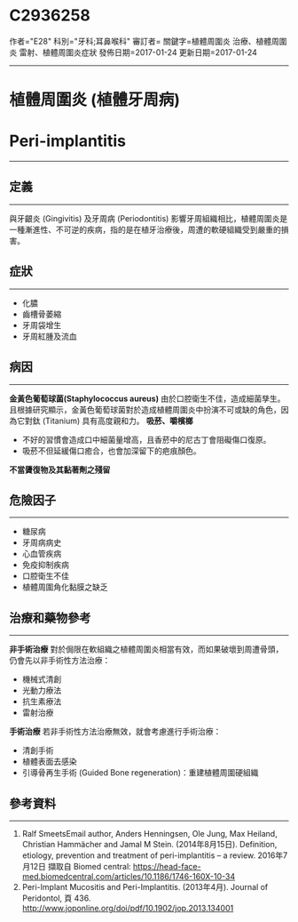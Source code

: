 # C2936258
作者="E28"
科別="牙科;耳鼻喉科"
審訂者=
關鍵字=植體周圍炎 治療、植體周圍炎 雷射、植體周圍炎症狀
發佈日期=2017-01-24
更新日期=2017-01-24

----------
# 植體周圍炎 (植體牙周病)
# Peri-implantitis
----------
## 定義
----------

與牙齦炎 (Gingivitis) 及牙周病 (Periodontitis) 影響牙周組織相比，植體周圍炎是一種漸進性、不可逆的疾病，指的是在植牙治療後，周遭的軟硬組織受到嚴重的損害。

## 症狀
----------
- 化膿
- 齒槽骨萎縮
- 牙周袋增生
- 牙周紅腫及流血
## 病因
----------

**金黃色葡萄球菌(Staphylococcus aureus)**
由於口腔衛生不佳，造成細菌孳生。且根據研究顯示，金黃色葡萄球菌對於造成植體周圍炎中扮演不可或缺的角色，因為它對鈦 (Titanium) 具有高度親和力。
**吸菸、嚼檳榔**

- 不好的習慣會造成口中細菌量增高，且香菸中的尼古丁會阻礙傷口復原。
- 吸菸不但延緩傷口癒合，也會加深留下的疤痕顏色。

**不當贗復物及其黏著劑之殘留**

## 危險因子
----------
- 糖尿病
- 牙周病病史
- 心血管疾病
- 免疫抑制疾病
- 口腔衛生不佳
- 植體周圍角化黏膜之缺乏
## 治療和藥物參考
----------

**非手術治療**
對於侷限在軟組織之植體周圍炎相當有效，而如果破壞到周遭骨頭，仍會先以非手術性方法治療：

- 機械式清創
- 光動力療法
- 抗生素療法
- 雷射治療

**手術治療**
若非手術性方法治療無效，就會考慮進行手術治療：

- 清創手術
- 植體表面去感染
- 引導骨再生手術 (Guided Bone regeneration)：重建植體周圍硬組織
## 參考資料
----------
1. Ralf SmeetsEmail author, Anders Henningsen, Ole Jung, Max Heiland, Christian Hammächer and Jamal M Stein. (2014年8月15日). Definition, etiology, prevention and treatment of peri-implantitis – a review. 2016年7月12日 擷取自 Biomed central: 
  https://head-face-med.biomedcentral.com/articles/10.1186/1746-160X-10-34
2. Peri-Implant Mucositis and Peri-Implantitis. (2013年4月). Journal of Peridontol, 頁 436. http://www.joponline.org/doi/pdf/10.1902/jop.2013.134001

